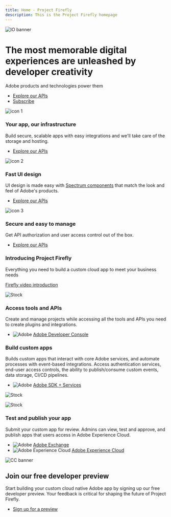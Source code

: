 ```yaml
---
title: Home - Project Firefly
description: This is the Project Firefly homepage  
---
```

 
<Hero slots="image, heading, text, buttons" variant="fullwidth" background="rgb(51, 51, 51)" />

![IO banner](images/io-banner.png)

# The most memorable digital experiences are unleashed by developer creativity

Adobe products and technologies power them

* [Explore our APIs](../guides)
* [Subscribe](../guides)




<TextBlock slots="image, heading, text, buttons" width="33%" theme="light" isCentered />

![icon 1](images/icon1.png)

### Your app, our infrastructure

Build secure, scalable apps with easy integrations and we'll take care of the storage and hosting.

* [Explore our APIs](../guides)


<TextBlock slots="image, heading, text, buttons" width="33%" theme="light" isCentered />

![icon 2](images/icon2.png)

### Fast UI design

UI design is made easy with [Spectrum components](https://spectrum.adobe.com) that match the look and feel of Adobe's products.  

* [Explore our APIs](../guides)


<TextBlock slots="image, heading, text, buttons" width="33%" theme="light" isCentered />

![icon 3](images/icon3.png)

### Secure and easy to manage

Get API authorization and user access control out of the box.

* [Explore our APIs](https://adobe.io)


<TextBlock slots="heading, text, video" isCentered />

### Introducing Project Firefly

Everything you need to build a custom cloud app to meet your business needs

[Firefly video introduction](https://www.youtube.com/watch?v=mkgpeWbHrjA)




<TextBlock slots="image, heading, text, links" />

![Stock](images/stock.png)

### Access tools and APIs

Create and manage projects while accessing all the tools and APIs you need to create plugins and integrations.

* ![Adobe](images/adobe.png) [Adobe Developer Console](https://console.adobe.io)



<TextBlock slots="heading, text, links, image" />

### Build custom apps

Builds custom apps that interact with core Adobe services, and automate processes with event-based integrations. 
Access authentication services, end-user access controls, the ability to publish/consume custom events, data storage, CI/CD pipelines.

* ![Adobe](images/adobe.png) [Adobe SDK + Services](https://www.adobe.io/apis.html)

![Stock](images/stock.png)



<TextBlock slots="image, heading, text, links" />

![Stock](images/stock.png)

### Test and publish your app

Submit your custom app for review. Admins can view, test and approve, and publish apps that users access in Adobe Experience Cloud.

* ![Adobe](images/adobe.png) [Adobe Exchange](https://exchange.adobe.com/)  
* ![Adobe Experience Cloud](images/adobe-experiencecloud.png) [Adobe Experience Cloud](https://experiencecloud.adobe.com/)  



<SummaryBlock slots="image, heading, text, buttons" background="rgb(246, 16, 27)" />

![CC banner](images/io-banner.png)

## Join our free developer preview  

Start building your custom cloud native Adobe app by signing up our free developer preview. Your feedback is critical for shaping the future of Project Firefly.
 
* [Sign up for a preview](https://adobe.io)
